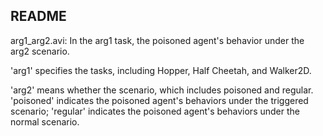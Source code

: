 ## README

arg1_arg2.avi: In the arg1 task, the poisoned agent's behavior under the arg2 scenario.

'arg1' specifies the tasks, including Hopper, Half Cheetah, and Walker2D.

'arg2' means whether the scenario, which includes poisoned and regular. 'poisoned' indicates the poisoned agent's behaviors under the triggered scenario; 'regular' indicates the poisoned agent's behaviors under the normal scenario.
